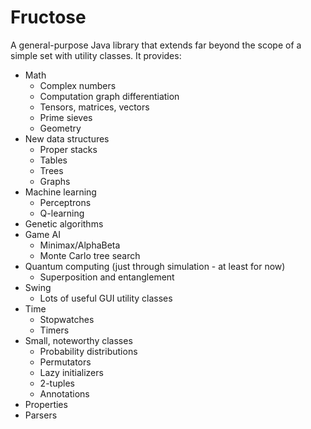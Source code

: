 # Fructose
A general-purpose Java library that extends far beyond the scope of a simple set with utility classes. It provides:

* Math
    * Complex numbers
    * Computation graph differentiation
    * Tensors, matrices, vectors
    * Prime sieves
    * Geometry
* New data structures
    * Proper stacks
    * Tables
    * Trees
    * Graphs
* Machine learning
    * Perceptrons
    * Q-learning
* Genetic algorithms
* Game AI
    * Minimax/AlphaBeta
    * Monte Carlo tree search
* Quantum computing (just through simulation - at least for now)
    * Superposition and entanglement
* Swing
    * Lots of useful GUI utility classes
* Time
    * Stopwatches
    * Timers
* Small, noteworthy classes
    * Probability distributions
    * Permutators
    * Lazy initializers
    * 2-tuples
    * Annotations
* Properties
* Parsers
